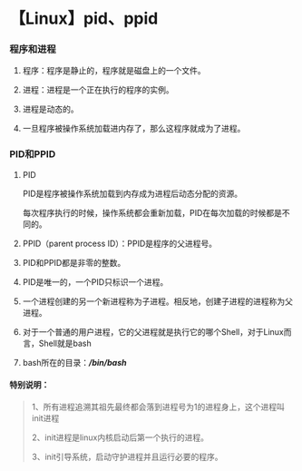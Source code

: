 # 【Linux】pid、ppid



### 程序和进程

1. 程序：程序是静止的，程序就是磁盘上的一个文件。

2. 进程：进程是一个正在执行的程序的实例。

3. 进程是动态的。

4. 一旦程序被操作系统加载进内存了，那么这程序就成为了进程。

### PID和PPID

1. PID

   PID是程序被操作系统加载到内存成为进程后动态分配的资源。

   每次程序执行的时候，操作系统都会重新加载，PID在每次加载的时候都是不同的。

2. PPID（parent process ID）：PPID是程序的父进程号。
3. PID和PPID都是非零的整数。
4. PID是唯一的，一个PID只标识一个进程。
5. 一个进程创建的另一个新进程称为子进程。相反地，创建子进程的进程称为父进程。
6. 对于一个普通的用户进程，它的父进程就是执行它的哪个Shell，对于Linux而言，Shell就是bash
7. bash所在的目录：***/bin/bash***



#### 特别说明：

> 1、所有进程追溯其祖先最终都会落到进程号为1的进程身上，这个进程叫init进程
>
> 2、init进程是linux内核启动后第一个执行的进程。
>
> 3、init引导系统，启动守护进程并且运行必要的程序。

